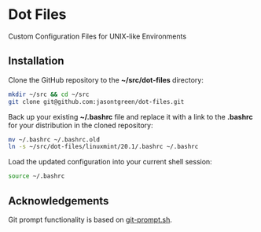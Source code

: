 # Dot Files

Custom Configuration Files for UNIX-like Environments

## Installation

Clone the GitHub repository to the **~/src/dot-files** directory:

```bash
mkdir ~/src && cd ~/src
git clone git@github.com:jasontgreen/dot-files.git
```

Back up your existing **~/.bashrc** file and replace it with a link to the **.bashrc** for your distribution in the cloned repository:

```bash
mv ~/.bashrc ~/.bashrc.old
ln -s ~/src/dot-files/linuxmint/20.1/.bashrc ~/.bashrc
```

Load the updated configuration into your current shell session:

```bash
source ~/.bashrc
```

## Acknowledgements

Git prompt functionality is based on [git-prompt.sh](https://github.com/git/git/blob/master/contrib/completion/git-prompt.sh).
